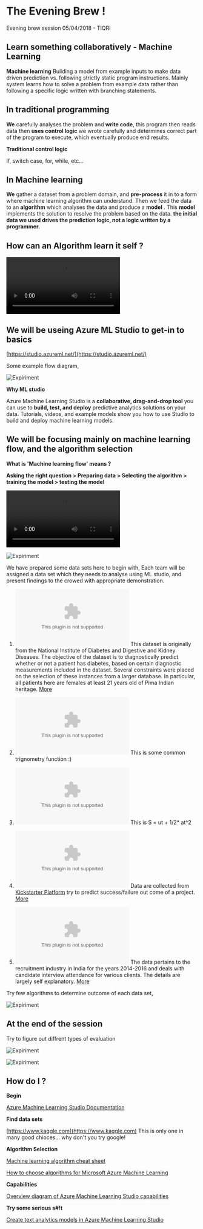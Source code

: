 # The Evening Brew !
Evening brew session 05/04/2018 - TIQRI
## Learn something collaboratively - Machine Learning

__Machine learning__
Building a model from example inputs to make data driven prediction vs. following strictly static program instructions. Mainly system learns how to solve a problem from example data rather than following a specific logic written with branching statements.
## In traditional programming
__We__ carefully analyses the problem and __write code__, this program then reads data then __uses control logic__ we wrote carefully and determines correct part of the program to execute, which eventually produce end results.

__Traditional control logic__

If, switch case, for, while, etc…

## In Machine learning
__We__ gather a dataset from a problem domain, and __pre-process__ it in to a form where machine learning algorithm can understand. Then we feed the data to an __algorithm__ which analyses the data and produce a __model__ . This __model__ implements the solution to resolve the problem based on the data.
__the initial data we used drives the prediction logic, not a logic written by a programmer.__
## How can an Algorithm learn it self ?
![check the video](https://github.com/rangasurendra/evening-brew-ml/blob/master/files/learining.mp4)

## We will be useing Azure ML Studio to get-in to basics
[https://studio.azureml.net/](https://studio.azureml.net/)

Some example flow diagram,

![Expiriment](https://github.com/rangasurendra/evening-brew-ml/blob/master/files/images/interview-two-class-prediction.PNG)

__Why ML studio__

Azure Machine Learning Studio is a __collaborative, drag-and-drop tool__ you can use to __build, test, and deploy__ predictive analytics solutions on your data. Tutorials, videos, and example models show you how to use Studio to build and deploy machine learning models.

## We will be focusing mainly on machine learning flow, and the algorithm selection

__What is 'Machine learning flow' means ?__

__Asking the right question > Preparing data > Selecting the algorithm > training the model > testing the model__


![check the video](https://github.com/rangasurendra/evening-brew-ml/blob/master/files/workflow-guide.mp4)


![Expiriment](https://github.com/rangasurendra/evening-brew-ml/blob/master/files/images/guide.png)

We have prepared some data sets here to begin with, Each team will be assigned a data set which they needs to analyse using ML studio, and present findings to the crowed with appropriate demonstration.

1. ![Diabetes-dataset](https://github.com/rangasurendra/evening-brew-ml/blob/master/files/datasets/blood-suger/diabetes.csv)
This dataset is originally from the National Institute of Diabetes and Digestive and Kidney Diseases. The objective of the dataset is to diagnostically predict whether or not a patient has diabetes, based on certain diagnostic measurements included in the dataset. Several constraints were placed on the selection of these instances from a larger database. In particular, all patients here are females at least 21 years old of Pima Indian heritage. [More](https://www.kaggle.com/uciml/pima-indians-diabetes-database)

2. ![Function-approximation-dataset-1](https://github.com/rangasurendra/evening-brew-ml/blob/master/files/datasets/function-approximation-cos/cos-function.csv)
This is some common trignometry function :)

3. ![Function-approximation-dataset-2](https://github.com/rangasurendra/evening-brew-ml/blob/master/files/datasets/function-approximation-velocity/velocity.csv)
This is S = ut + 1/2* at^2

4. ![kickstarter-projects-success-dataset](https://github.com/rangasurendra/evening-brew-ml/blob/master/files/datasets/kickstarter-projects/kick-2016.csv)
Data are collected from [Kickstarter Platform](https://www.kickstarter.com/) try to predict success/failure out come of a project. [More](https://www.kaggle.com/kemical/kickstarter-projects)

5. ![interview-attendence-dataset](https://github.com/rangasurendra/evening-brew-ml/blob/master/files/datasets/will-they-come-to-interview/Interview.csv)
The data pertains to the recruitment industry in India for the years 2014-2016 and deals with candidate interview attendance for various clients. The details are largely self explanatory. [More](https://www.kaggle.com/vishnusraghavan/the-interview-attendance-problem)

Try few algorithms to determine outcome of each data set,

![Expiriment](https://github.com/rangasurendra/evening-brew-ml/blob/master/files/images/pick-an-algo.PNG)



## At the end of the session

Try to figure out diffrent types of evaluation 

![Expiriment](https://github.com/rangasurendra/evening-brew-ml/blob/master/files/images/evaluate.PNG)

![Expiriment](https://github.com/rangasurendra/evening-brew-ml/blob/master/files/images/some-output.PNG)
 

## How do I ?
__Begin__ 

[Azure Machine Learning Studio Documentation](https://docs.microsoft.com/en-us/azure/machine-learning/studio/)

__Find data sets__

[https://www.kaggle.com](https://www.kaggle.com)
This is only one in many good chioces... why don't you try google!

__Algorithm Selection__ 

[Machine learning algorithm cheat sheet](https://docs.microsoft.com/en-us/azure/machine-learning/studio/algorithm-cheat-sheet)

[How to choose algorithms for Microsoft Azure Machine Learning](https://docs.microsoft.com/en-us/azure/machine-learning/studio/algorithm-choice)

__Capabilities__ 

[Overview diagram of Azure Machine Learning Studio capabilities](https://docs.microsoft.com/en-us/azure/machine-learning/studio/studio-overview-diagram)

__Try some serious s#!t__

[Create text analytics models in Azure Machine Learning Studio](https://docs.microsoft.com/en-us/azure/machine-learning/studio/text-analytics-module-tutorial)
